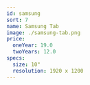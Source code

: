 ```yaml
---
id: samsung
sort: 7
name: Samsung Tab
image: ./samsung-tab.png
price:
  oneYear: 19.0
  twoYears: 12.0
specs:
  size: 10"
  resolution: 1920 x 1200
---
```

